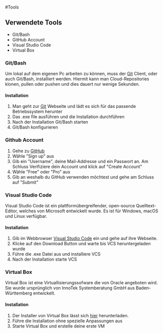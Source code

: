#Tools

## Verwendete Tools
- Git/Bash
- GitHub Account
- Visual Studio Code
- Virtual Box

### Git/Bash
Um lokal auf dem eigenen Pc arbeiten zu können, muss der [Git](https://git-scm.com/downloads) Client, oder auch Git/Bash, installiert werden. Hiermit kann man Cloud-Repositories klonen, pullen oder pushen und dies dauert nur wenige Sekunden. 
#### Installation
1. Man geht zur [Git](https://git-scm.com/downloads) Webseite und lädt es sich für das passende Betriebssystem herunter
2. Das .exe file ausführen und die Installation durchführen
3. Nach der Installation Git/Bash starten
4. Git/Bash konfigurieren

### Github Account
1. Gehe zu [GitHub](https://github.com/)
2. Wähle "Sign up" aus
3. Gib ein "Username", deine Mail-Addresse und ein Passwort an. Am Schluss Verifiziere dein Account und klick auf "Create Account"
4. Wähle "Free" oder "Pro" aus
5. Gib an weshalb du GitHub verwenden möchtest und gehe am Schluss auf "Submit"

### Visual Studio Code
Visual Studio Code ist ein plattformübergreifender, open-source Quelltext-Editor, welches von Microsoft entwickelt wurde. Es ist für Windows, macOS und Linux verfügbar.

#### Installation
1. Gib im Webbrowser [Visual Studio Code](https://code.visualstudio.com/) ein und gehe auf ihre Webseite.
2. Klicke auf den Download Button und warte bis VCS heruntergeladen wurde
3. Führe die .exe Datei aus und installiere VCS
4. Nach der Installation starte VCS

### Virtual Box
Virtual Box ist eine Virtuallisierungssofware die von Oracle angeboten wird. Sie wurde ursprünglich von InnoTek Systemberatung GmbH aus Baden-Württemberg entwickelt. 

#### Installation
1. Der Installer von Virtual Box lässt sich [hier](https://www.virtualbox.org/) herunterladen.
2. Führe die Installation ohne spezielle Anpassungen aus
3. Starte Virtual Box und erstelle deine erste VM
